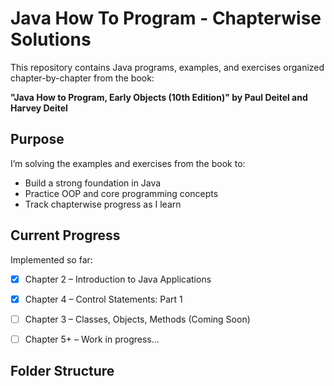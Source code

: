 # Java How To Program - Chapterwise Solutions

This repository contains Java programs, examples, and exercises organized chapter-by-chapter from the book:

**"Java How to Program, Early Objects (10th Edition)" by Paul Deitel and Harvey Deitel**

## Purpose

I’m solving the examples and exercises from the book to:
- Build a strong foundation in Java
- Practice OOP and core programming concepts
- Track chapterwise progress as I learn

## Current Progress

Implemented so far:

- [x] Chapter 2 – Introduction to Java Applications
- [x] Chapter 4 – Control Statements: Part 1
- [ ] Chapter 3 – Classes, Objects, Methods (Coming Soon)
- [ ] Chapter 5+ – Work in progress...


## Folder Structure

